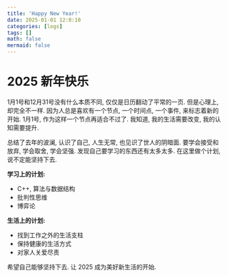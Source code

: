 ```yaml
---
title: 'Happy New Year!'
date: 2025-01-01 12:0:10
categories: [logs]
tags: []
math: false
mermaid: false
---
```

# 2025 新年快乐

1月1号和12月31号没有什么本质不同, 仅仅是日历翻动了平常的一页.
但是心理上, 却完全不一样.
因为人总是喜欢有一个节点, 一个时间点, 一个事件, 来标志着新的开始.
1月1号, 作为这样一个节点再适合不过了.
我知道, 我的生活需要改变, 我的认知需要提升.

总结了去年的波澜, 认识了自己, 人生无常, 也见识了世人的阴暗面.
要学会接受和放弃, 学会取舍, 学会坚强.
发现自己要学习的东西还有太多太多. 
在这里做个计划, 说不定能坚持下去.

**学习上的计划:**
- C++, 算法与数据结构
- 批判性思维
- 博弈论

**生活上的计划:**
- 找到工作之外的生活支柱
- 保持健康的生活方式
- 对家人关爱尽责

希望自己能够坚持下去. 让 2025 成为美好新生活的开始.
